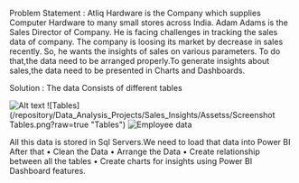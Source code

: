 Problem Statement : Atliq Hardware is the Company which supplies Computer Hardware to many small stores across India. Adam Adams is the Sales Director of Company. He is facing challenges in tracking the sales data of company. The company is loosing its market by decrease in sales recently. So, he wants the insights of sales on various parameters. To do that,the data need to be arranged properly.To generate insights about sales,the data need to be presented in Charts and Dashboards.

Solution : The data Consists of different tables

![Alt text](URL "Tables")
![Tables](/repository/Data_Analysis_Projects/Sales_Insights/Assetss/Screenshot Tables.png?raw=true "Tables")
<img src="/repository/Data_Analysis_Projects/Sales_Insights/Assetss/Screenshot Tables.png" alt="Employee data" title="Employee Data title">

All this data is stored in Sql Servers.We need to load that data into Power BI
After that 
•	Clean the Data
•	Arrange the Data
•	Create relationship between all the tables
•	Create charts for insights using Power BI Dashboard features.

